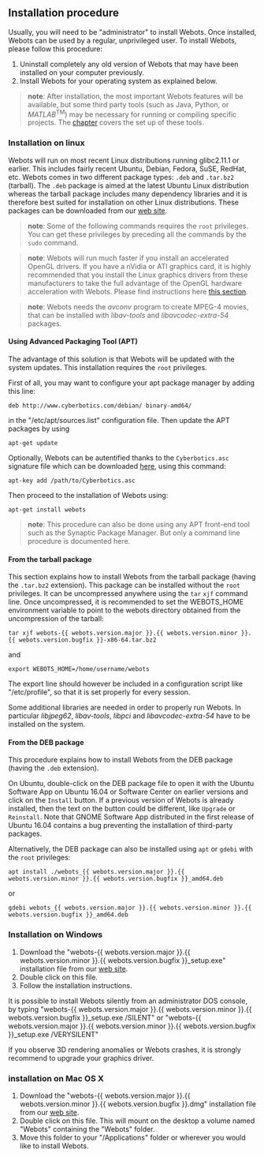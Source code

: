 ## Installation procedure

Usually, you will need to be "administrator" to install Webots. Once installed,
Webots can be used by a regular, unprivileged user. To install Webots, please
follow this procedure:

1. Uninstall completely any old version of Webots that may have been installed on
your computer previously.
2. Install Webots for your operating system as explained below.

> **note**:
After installation, the most important Webots features will be available, but
some third party tools (such as Java, Python, or *MATLAB*<sup>TM</sup>) may be
necessary for running or compiling specific projects. The
[chapter](language-setup.md) covers the set up of these tools.

### Installation on linux

Webots will run on most recent Linux distributions running glibc2.11.1 or
earlier. This includes fairly recent Ubuntu, Debian, Fedora, SuSE, RedHat, etc.
Webots comes in two different package types: `.deb` and `.tar.bz2` (tarball).
The `.deb` package is aimed at the latest Ubuntu Linux distribution whereas the
tarball package includes many dependency libraries and it is therefore best
suited for installation on other Linux distributions. These packages can be
downloaded from our [web site](http://www.cyberbotics.com/linux).

> **note**:
Some of the following commands requires the `root` privileges. You can get these
privileges by preceding all the commands by the `sudo` command.

<!-- -->

> **note**:
Webots will run much faster if you install an accelerated OpenGL drivers. If you
have a nVidia or ATI graphics card, it is highly recommended that you install
the Linux graphics drivers from these manufacturers to take the full advantage
of the OpenGL hardware acceleration with Webots. Please find instructions here
[this section](verifying-your-graphics-driver-installation.md).

<!-- -->

> **note**:
Webots needs the *avconv* program to create MPEG-4 movies, that can be installed
with *libav-tools* and *libavcodec-extra-54* packages.

#### Using Advanced Packaging Tool (APT)

The advantage of this solution is that Webots will be updated with the system
updates. This installation requires the `root` privileges.

First of all, you may want to configure your apt package manager by adding this
line:

```
deb http://www.cyberbotics.com/debian/ binary-amd64/
```

in the "/etc/apt/sources.list" configuration file. Then update the APT packages
by using

```
apt-get update
```

Optionally, Webots can be autentified thanks to the `Cyberbotics.asc` signature
file which can be downloaded [here](http://www.cyberbotics.com/linux), using
this command:

```
apt-key add /path/to/Cyberbotics.asc
```

Then proceed to the installation of Webots using:

```
apt-get install webots
```

> **note**:
This procedure can also be done using any APT front-end tool such as the
Synaptic Package Manager. But only a command line procedure is documented here.

#### From the tarball package

This section explains how to install Webots from the tarball package (having the
`.tar.bz2` extension). This package can be installed without the `root`
privileges. It can be uncompressed anywhere using the `tar` `xjf` command line.
Once uncompressed, it is recommended to set the WEBOTS\_HOME environment
variable to point to the webots directory obtained from the uncompression of the
tarball:

```
tar xjf webots-{{ webots.version.major }}.{{ webots.version.minor }}.{{ webots.version.bugfix }}-x86-64.tar.bz2
```

and

```
export WEBOTS_HOME=/home/username/webots
```

The export line should however be included in a configuration script like
"/etc/profile", so that it is set properly for every session.

Some additional libraries are needed in order to properly run Webots. In
particular *libjpeg62*, *libav-tools*, *libpci* and *libavcodec-extra-54* have
to be installed on the system.

#### From the DEB package

This procedure explains how to install Webots from the DEB package (having the
`.deb` extension).

On Ubuntu, double-click on the DEB package file to open it with the Ubuntu Software App on Ubuntu 16.04 or Software Center on earlier versions and click on the `Install` button.
If a previous version of Webots is already installed, then the text on the button could be different, like `Upgrade` or `Reinstall`.
Note that GNOME Software App distributed in the first release of Ubuntu 16.04 contains a bug preventing the installation of third-party packages.

Alternatively, the DEB package can also be installed using `apt` or `gdebi` with the `root` privileges:
```
apt install ./webots_{{ webots.version.major }}.{{ webots.version.minor }}.{{ webots.version.bugfix }}_amd64.deb
```

or

```
gdebi webots_{{ webots.version.major }}.{{ webots.version.minor }}.{{ webots.version.bugfix }}_amd64.deb
```

### Installation on Windows

1. Download the "webots-{{ webots.version.major }}.{{ webots.version.minor }}.{{
webots.version.bugfix }}\_setup.exe" installation file from our [web
site](http://www.cyberbotics.com/windows).
2. Double click on this file.
3. Follow the installation instructions.

It is possible to install Webots silently from an administrator DOS console, by
typing "webots-{{ webots.version.major }}.{{ webots.version.minor }}.{{
webots.version.bugfix }}\_setup.exe /SILENT" or "webots-{{ webots.version.major
}}.{{ webots.version.minor }}.{{ webots.version.bugfix }}\_setup.exe
/VERYSILENT"

If you observe 3D rendering anomalies or Webots crashes, it is strongly
recommend to upgrade your graphics driver.

### installation on Mac OS X

1. Download the "webots-{{ webots.version.major }}.{{ webots.version.minor }}.{{
webots.version.bugfix }}.dmg" installation file from our [web
site](http://www.cyberbotics.com/macosx).
2. Double click on this file. This will mount on the desktop a volume named
"Webots" containing the "Webots" folder.
3. Move this folder to your "/Applications" folder or wherever you would like to
install Webots.

